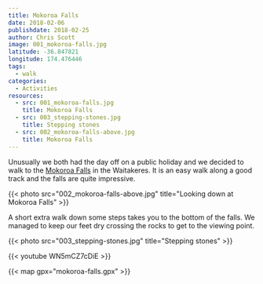 ```yaml
---
title: Mokoroa Falls
date: 2018-02-06
publishdate: 2018-02-25
author: Chris Scott
image: 001_mokoroa-falls.jpg
latitude: -36.847821
longitude: 174.476446
tags:
  - walk
categories:
  - Activities
resources:
  - src: 001_mokoroa-falls.jpg
    title: Mokoroa Falls
  - src: 003_stepping-stones.jpg
    title: Stepping stones
  - src: 002_mokoroa-falls-above.jpg
    title: Mokoroa Falls
---
```


Unusually we both had the day off on a public holiday and we decided to walk to the [Mokoroa Falls](http://www.doc.govt.nz/parks-and-recreation/places-to-go/auckland/places/muriwai-and-te-henga-area/tracks/mokoroa-falls-track/) in the Waitakeres.
It is an easy walk along a good track and the falls are quite impressive.

{{< photo src="002_mokoroa-falls-above.jpg" title="Looking down at Mokoroa Falls" >}}

A short extra walk down some steps takes you to the bottom of the falls.
We managed to keep our feet dry crossing the rocks to get to the viewing point.

{{< photo src="003_stepping-stones.jpg" title="Stepping stones" >}}

{{< youtube WN5mCZ7cDiE >}}

{{< map gpx="mokoroa-falls.gpx" >}}

